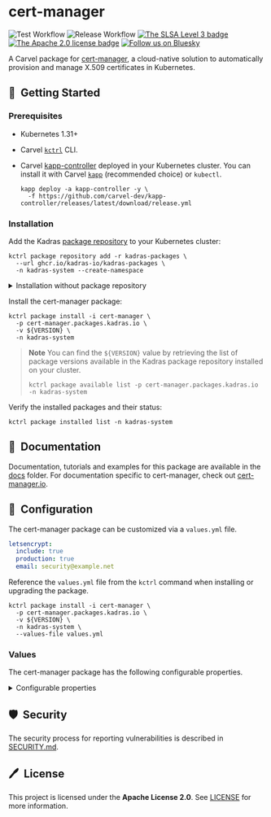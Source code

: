 # cert-manager

![Test Workflow](https://github.com/kadras-io/package-for-cert-manager/actions/workflows/test.yml/badge.svg)
![Release Workflow](https://github.com/kadras-io/package-for-cert-manager/actions/workflows/release.yml/badge.svg)
[![The SLSA Level 3 badge](https://slsa.dev/images/gh-badge-level3.svg)](https://slsa.dev/spec/v1.0/levels)
[![The Apache 2.0 license badge](https://img.shields.io/badge/License-Apache_2.0-blue.svg)](https://opensource.org/licenses/Apache-2.0)
[![Follow us on Bluesky](https://img.shields.io/static/v1?label=Bluesky&message=Follow&color=1DA1F2)](https://bsky.app/profile/kadras.bsky.social)

A Carvel package for [cert-manager](https://cert-manager.io), a cloud-native solution to automatically provision and manage X.509 certificates in Kubernetes.

## 🚀&nbsp; Getting Started

### Prerequisites

* Kubernetes 1.31+
* Carvel [`kctrl`](https://carvel.dev/kapp-controller/docs/latest/install/#installing-kapp-controller-cli-kctrl) CLI.
* Carvel [kapp-controller](https://carvel.dev/kapp-controller) deployed in your Kubernetes cluster. You can install it with Carvel [`kapp`](https://carvel.dev/kapp/docs/latest/install) (recommended choice) or `kubectl`.

  ```shell
  kapp deploy -a kapp-controller -y \
    -f https://github.com/carvel-dev/kapp-controller/releases/latest/download/release.yml
  ```

### Installation

Add the Kadras [package repository](https://github.com/kadras-io/kadras-packages) to your Kubernetes cluster:

  ```shell
  kctrl package repository add -r kadras-packages \
    --url ghcr.io/kadras-io/kadras-packages \
    -n kadras-system --create-namespace
  ```

<details><summary>Installation without package repository</summary>
The recommended way of installing the cert-manager package is via the Kadras <a href="https://github.com/kadras-io/kadras-packages">package repository</a>. If you prefer not using the repository, you can add the package definition directly using <a href="https://carvel.dev/kapp/docs/latest/install"><code>kapp</code></a> or <code>kubectl</code>.

  ```shell
  kubectl create namespace kadras-system
  kapp deploy -a cert-manager-package -n kadras-system -y \
    -f https://github.com/kadras-io/package-for-cert-manager/releases/latest/download/metadata.yml \
    -f https://github.com/kadras-io/package-for-cert-manager/releases/latest/download/package.yml
  ```
</details>

Install the cert-manager package:

  ```shell
  kctrl package install -i cert-manager \
    -p cert-manager.packages.kadras.io \
    -v ${VERSION} \
    -n kadras-system
  ```

> **Note**
> You can find the `${VERSION}` value by retrieving the list of package versions available in the Kadras package repository installed on your cluster.
> 
>   ```shell
>   kctrl package available list -p cert-manager.packages.kadras.io -n kadras-system
>   ```

Verify the installed packages and their status:

  ```shell
  kctrl package installed list -n kadras-system
  ```

## 📙&nbsp; Documentation

Documentation, tutorials and examples for this package are available in the [docs](docs) folder.
For documentation specific to cert-manager, check out [cert-manager.io](https://cert-manager.io).

## 🎯&nbsp; Configuration

The cert-manager package can be customized via a `values.yml` file.

  ```yaml
  letsencrypt:
    include: true
    production: true
    email: security@example.net
  ```

Reference the `values.yml` file from the `kctrl` command when installing or upgrading the package.

  ```shell
  kctrl package install -i cert-manager \
    -p cert-manager.packages.kadras.io \
    -v ${VERSION} \
    -n kadras-system \
    --values-file values.yml
  ```

### Values

The cert-manager package has the following configurable properties.

<details><summary>Configurable properties</summary>

| Config | Default | Description |
|--------|---------|-------------|
| `namespace` | `cert-manager` | The namespace in which to deploy cert-manager. |
| `policies.include` | `false` | Whether to include the out-of-the-box Kyverno policies to validate and secure the package installation. |

Settings for the corporate proxy.

| Config | Default | Description |
|--------|---------|-------------|
| `proxy.http_proxy` | `""` | The HTTPS proxy to use for network traffic. |
| `proxy.https_proxy` | `""` | The HTTP proxy to use for network traffic. |
| `proxy.no_proxy` | `""` | A comma-separated list of hostnames, IP addresses, or IP ranges in CIDR format that should not use the proxy. |

Settings for the cert-manager controller.

| Config | Default | Description |
|--------|---------|-------------|
| `controller.loglevel` | `2` | Number of the log level verbosity. |
| `controller.replicas` | `1` | The number of replicas. In order to enable high availability, 2 replicas are recommended. |
| `controller.dns01.recursive_nameservers` | `[]` | Each nameserver can be either the IP address and port of a standard recursive DNS server, or the endpoint to an RFC 8484 DNS over HTTPS endpoint. |
| `controller.dns01.recursive_nameservers_only` | `false` | When true, cert-manager will only ever query the configured DNS resolvers to perform the ACME DNS01 self check. This is useful in DNS constrained environments, where access to authoritative nameservers is restricted. Enabling this option could cause the DNS01 self check to take longer due to caching performed by the recursive nameservers. |

Settings for the cert-manager cainjector.

| Config | Default | Description |
|--------|---------|-------------|
| `cainjector.loglevel` | `2` | Number of the log level verbosity. |
| `cainjector.replicas` | `1` | The number of replicas. In order to enable high availability, 2 replicas are recommended. |

Settings for the cert-manager webhook.

| Config | Default | Description |
|--------|---------|-------------|
| `webhook.loglevel` | `2` | Number of the log level verbosity. |
| `webhook.replicas` | `1` | The number of replicas. In order to enable high availability, at least 3 replicas are recommended. |
| `webhook.host_network` | `false` | Whether to run the webhook in the host network so that it can be reached by the cert-manager controller in environments like AWS EKS. More information: https://cert-manager.io/docs/installation/compatibility. |
| `webhook.secure_port` | `6443` | The port where the webhook is exposed. The default port needs changing in environments like AWS EKS and AWS Fargate. More information: https://cert-manager.io/docs/installation/compatibility. |

Leader election configuration for the cert-manager controller and cainjector Deployments.

| Config | Default | Description |
|--------|---------|-------------|
| `leader_election.namespace` | `kube-system` | Namespace used to perform leader election. The default namespace needs changing in environments like GKE. More information: https://cert-manager.io/docs/installation/compatibility. |

Issues configuration.

| Config | Default | Description |
|-------|-------------------|-------------|
| `private_pki.include` | `true` | Whether to include a ClusterIssuer for a private PKI. |
| `letsencrypt.include` | `false` | Whether to include a ClusterIssuer for Let's Encrypt. |
| `letsencrypt.production` | `false` | Whether to use Let's Encrypt staging (recommended for non-production environments) or production. |
| `letsencrypt.email` | `""` | The email address that Let's Encrypt will use to send info on expiring certificates or other issues. |
| `letsencrypt.challenge.type` | `http01` | The type of challenge used by the ACME CA Server. Valid options: `http01`, `dns01`. |
| `letsencrypt.challenge.secret.name` | `""` | Name of the Secret containing the credentials needed for the dns01 challenge. |
| `letsencrypt.challenge.secret.key` | `""` | The key within the Secret that contains the credentials needed for the dns01 challenge. |
| `letsencrypt.challenge.secret.namespace` | `""` | Namespace containing the Secret with the credentials needed for the dns01 challenge. |
| `letsencrypt.challenge.dns_provider` | `http01` | The DNS provider to use for the ACME dns01 challenge. Valid options: `cloudflare`, `digital_ocean`. |

</details>

## 🛡️&nbsp; Security

The security process for reporting vulnerabilities is described in [SECURITY.md](SECURITY.md).

## 🖊️&nbsp; License

This project is licensed under the **Apache License 2.0**. See [LICENSE](LICENSE) for more information.
